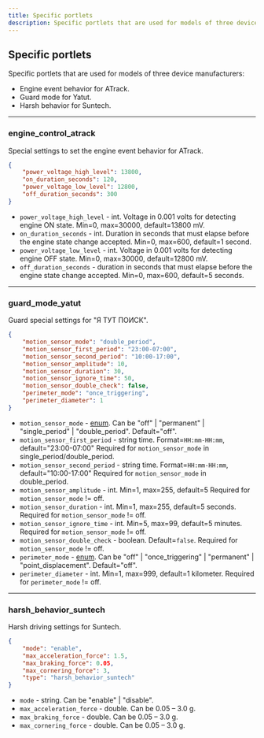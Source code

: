 ```yaml
---
title: Specific portlets
description: Specific portlets that are used for models of three device manufacturers.
---
```

## Specific portlets

Specific portlets that are used for models of three device manufacturers:

* Engine event behavior for ATrack.
* Guard mode for Yatut.
* Harsh behavior for Suntech.

***

### engine_control_atrack

Special settings to set the engine event behavior for ATrack.

```json
{
    "power_voltage_high_level": 13800,
    "on_duration_seconds": 120,
    "power_voltage_low_level": 12800,
    "off_duration_seconds": 300
}
```

* `power_voltage_high_level` - int. Voltage in 0.001 volts for detecting engine ON state. Min=0, max=30000, 
default=13800 mV.
* `on_duration_seconds` - int. Duration in seconds that must elapse before the engine state change accepted. 
Min=0, max=600, default=1 second.
* `power_voltage_low_level` - int. Voltage in 0.001 volts for detecting engine OFF state. Min=0, max=30000, 
default=12800 mV.
* `off_duration_seconds` - duration in seconds that must elapse before the engine state change accepted. 
Min=0, max=600, default=5 seconds.

***

### guard_mode_yatut

Guard special settings for "Я ТУТ ПОИСК".

```json
{
    "motion_sensor_mode": "double_period",
    "motion_sensor_first_period": "23:00-07:00",
    "motion_sensor_second_period": "10:00-17:00",
    "motion_sensor_amplitude": 10,
    "motion_sensor_duration": 30,
    "motion_sensor_ignore_time": 50,
    "motion_sensor_double_check": false,
    "perimeter_mode": "once_triggering",
    "perimeter_diameter": 1
}
```

* `motion_sensor_mode` - [enum](../../../../../getting-started.md#data-types). Can be "off" | "permanent" | "single_period" | "double_period". Default="off".
* `motion_sensor_first_period` - string time. Format=`HH:mm-HH:mm`, default="23:00-07:00" Required 
for `motion_sensor_mode` in single_period/double_period.
* `motion_sensor_second_period` - string time. Format=`HH:mm-HH:mm`, default="10:00-17:00" Required 
for `motion_sensor_mode` in double_period.
* `motion_sensor_amplitude` - int. Min=1, max=255, default=5 Required for `motion_sensor_mode` != off.
* `motion_sensor_duration` - int. Min=1, max=255, default=5 seconds. Required for `motion_sensor_mode` != off.
* `motion_sensor_ignore_time` - int. Min=5, max=99, default=5 minutes. Required for `motion_sensor_mode` != off.
* `motion_sensor_double_check` - boolean. Default=`false`. Required for `motion_sensor_mode` != off.
* `perimeter_mode` - [enum](../../../../../getting-started.md#data-types). Can be "off" | "once_triggering" | "permanent" | "point_displacement". Default="off".
* `perimeter_diameter` - int. Min=1, max=999, default=1 kilometer. Required for `perimeter_mode` != off.

***

### harsh_behavior_suntech

Harsh driving settings for Suntech.

```json
{
    "mode": "enable",
    "max_acceleration_force": 1.5,
    "max_braking_force": 0.05,
    "max_cornering_force": 3,
    "type": "harsh_behavior_suntech"
}
```

* `mode` - string. Can be "enable" | "disable".
* `max_acceleration_force` - double. Can be 0.05 – 3.0 g.
* `max_braking_force` - double. Can be 0.05 – 3.0 g.
* `max_cornering_force` - double. Can be 0.05 – 3.0 g.